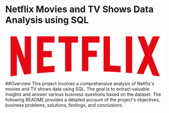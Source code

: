 # Netflix Movies and TV Shows Data Analysis using SQL

![Netflix Logo](https://github.com/ybalaji123/Netflix_Sql_project/blob/main/Netflix_Logo1.png)
##Overview
This project involves a comprehensive analysis of Netflix's movies and TV shows data using SQL. The goal is to extract valuable insights and answer various business questions based on the dataset. The following README provides a detailed account of the project's objectives, business problems, solutions, findings, and conclusions.
